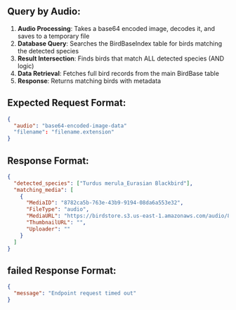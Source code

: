 ## Query by Audio:

1. **Audio Processing**: Takes a base64 encoded image, decodes it, and saves to a temporary file
2. **Database Query**: Searches the BirdBaseIndex table for birds matching the detected species
3. **Result Intersection**: Finds birds that match ALL detected species (AND logic)
4. **Data Retrieval**: Fetches full bird records from the main BirdBase table
5. **Response**: Returns matching birds with metadata

## Expected Request Format:

```json
{
  "audio": "base64-encoded-image-data"
  "filename": "filename.extension"
}
```

## Response Format:

```json
{
  "detected_species": ["Turdus merula_Eurasian Blackbird"],
  "matching_media": [
    {
      "MediaID": "8782ca5b-763e-43b9-9194-08da6a553e32",
      "FileType": "audio",
      "MediaURL": "https://birdstore.s3.us-east-1.amazonaws.com/audio/8782ca5b-763e-43b9-9194-08da6a553e32.wav",
      "ThumbnailURL": "",
      "Uploader": ""
    }
  ]
}
```

## failed Response Format:

```json
{
  "message": "Endpoint request timed out"
}
```

